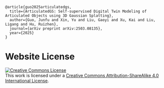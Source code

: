```
@article{guo2025articulatedgs,
  title={ArticulatedGS: Self-supervised Digital Twin Modeling of Articulated Objects using 3D Gaussian Splatting},
  author={Guo, Junfu and Xin, Yu and Liu, Gaoyi and Xu, Kai and Liu, Ligang and Hu, Ruizhen},
  journal={arXiv preprint arXiv:2503.08135},
  year={2025}
}
```
# Website License
<a rel="license" href="http://creativecommons.org/licenses/by-sa/4.0/"><img alt="Creative Commons License" style="border-width:0" src="https://i.creativecommons.org/l/by-sa/4.0/88x31.png" /></a><br />This work is licensed under a <a rel="license" href="http://creativecommons.org/licenses/by-sa/4.0/">Creative Commons Attribution-ShareAlike 4.0 International License</a>.
